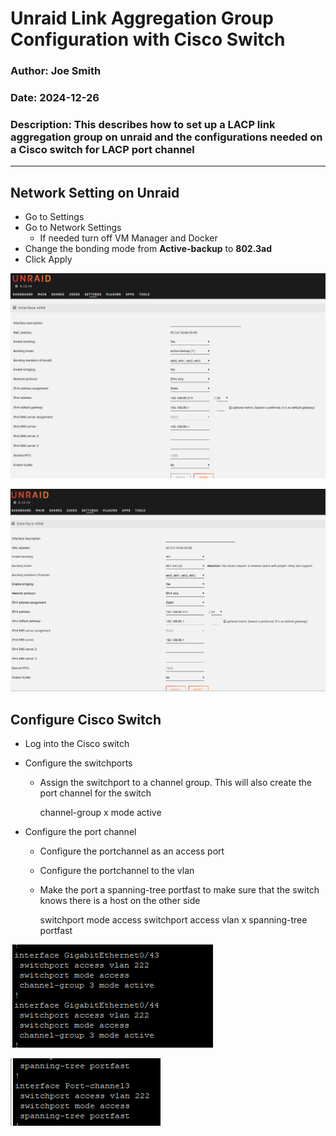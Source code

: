 # Unraid Link Aggregation Group Configuration with Cisco Switch

### Author: Joe Smith

### Date: 2024-12-26

### Description: This describes how to set up a LACP link aggregation group on unraid and the configurations needed on a Cisco switch for LACP port channel

--- 

## Network Setting on Unraid

- Go to Settings
- Go to Network Settings
  - If needed turn off VM Manager and Docker
- Change the bonding mode from **Active-backup** to **802.3ad**
- Click Apply

![alt text](<../Photos/Unraid/LAG_Configuration/Screenshot 2024-12-21 165935.png>)

![alt text](<../Photos/Unraid/LAG_Configuration/Screenshot 2024-12-21 165948.png>)


## Configure Cisco Switch

- Log into the Cisco switch
- Configure the switchports
  - Assign the switchport to a channel group. This will also create the port channel for the switch
  
    channel-group x mode active

- Configure the port channel
  - Configure the portchannel as an access port
  - Configure the portchannel to the vlan
  - Make the port a spanning-tree portfast to make sure that the switch knows there is a host on the other side
  
     switchport mode access
     switchport access vlan x
     spanning-tree portfast

![alt text](<../Photos/Unraid/LAG_Configuration/Screenshot 2024-12-21 170501.png>)

![alt text](<../Photos/Unraid/LAG_Configuration/Screenshot 2024-12-21 170510.png>)